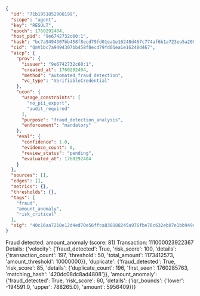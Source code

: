 ```json
{
  "id": "71b1951852908199",
  "scope": "agent",
  "key": "RESULT",
  "epoch": 1760292404,
  "host_pid": "9e6742732c60:1",
  "hash": "bc7a9494307bb458f8ecd79fd01ea1e16248d467c774af6b1a723ea5a20039d1",
  "cid": "QmV1bc7a9494307bb458f8ecd79fd01ea1e16248d467",
  "aicp": {
    "prov": {
      "issuer": "9e6742732c60:1",
      "created_at": 1760292404,
      "method": "automated_fraud_detection",
      "vc_type": "VerifiableCredential"
    },
    "ucon": {
      "usage_constraints": [
        "no_pii_export",
        "audit_required"
      ],
      "purpose": "fraud_detection_analysis",
      "enforcement": "mandatory"
    },
    "eval": {
      "confidence": 1.0,
      "evidence_count": 0,
      "review_status": "pending",
      "evaluated_at": 1760292404
    }
  },
  "sources": [],
  "edges": [],
  "metrics": {},
  "thresholds": {},
  "tags": [
    "fraud",
    "amount_anomaly",
    "risk_critical"
  ],
  "sig": "40c16aa7210e12d4ed70e56ffca830188245a976fbe76c632eb07e1bb949c92d"
}
```

Fraud detected: amount_anomaly (score: 81)
Transaction: 111000023922367
Details: {'velocity': {'fraud_detected': True, 'risk_score': 100, 'details': {'transaction_count': 197, 'threshold': 50, 'total_amount': 1173412573, 'amount_threshold': 10000000}}, 'duplicate': {'fraud_detected': True, 'risk_score': 85, 'details': {'duplicate_count': 196, 'first_seen': 1760285763, 'matching_hash': '420dc08dc8ad4808'}}, 'amount_anomaly': {'fraud_detected': True, 'risk_score': 60, 'details': {'iqr_bounds': {'lower': -194591.0, 'upper': 788265.0}, 'amount': 5956409}}}